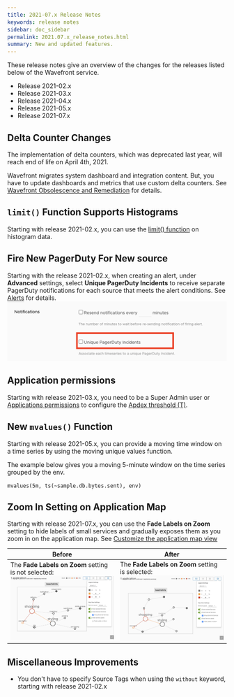 ```yaml
---
title: 2021-07.x Release Notes
keywords: release notes
sidebar: doc_sidebar
permalink: 2021.07.x_release_notes.html
summary: New and updated features.
---
```


These release notes give an overview of the changes for the releases listed below of the Wavefront service.

* Release 2021-02.x
* Release 2021-03.x
* Release 2021-04.x
* Release 2021-05.x
* Release 2021-07.x

##  Delta Counter Changes

The implementation of delta counters, which was deprecated last year, will reach end of life on April 4th, 2021. 

Wavefront migrates system dashboard and integration content. But, you have to update dashboards and metrics that use custom delta counters. See [Wavefront Obsolescence and Remediation](wavefront_obsolescence_policy.html#delta-counters) for details.

## `limit()` Function Supports Histograms

Starting with release 2021-02.x, you can use the [limit() function](ts_limit.html) on histogram data.

## Fire New PagerDuty For New source

Starting with the release 2021-02.x, when creating an alert, under **Advanced** settings, select **Unique PagerDuty Incidents** to receive separate PagerDuty notifications for each source that meets the alert conditions. See [Alerts](alerts.html) for details.
![Shows a screenshot of the advanced alert settings with the Unique PagerDuty Incidents option highlighted in red. ](images/release_notes_pagerduty_notification_alerts.png)

## Application permissions

Starting with release 2021-03.x, you need to be a Super Admin user or [Applications permissions](permissions_overview.html) to configure the [Apdex threshold (T)](tracing_apdex.html).

## New `mvalues()` Function

Starting with release 2021-05.x, you can provide a moving time window on a time series by using the moving unique values function.

The example below gives you a moving 5-minute window on the time series grouped by the env.

```
mvalues(5m, ts(~sample.db.bytes.sent), env)
```

## Zoom In Setting on Application Map

Starting with release 2021-07.x, you can use the **Fade Labels on Zoom** setting to hide labels of small services and gradually exposes them as you zoom in on the application map. See [ Customize the application map view](tracing_ui_overview.html#appmap)

<table style="width: 100%;">
  <thead>
    <tr>
      <th>Before</th>
      <th>After</th>
    </tr>
  </thead>
  <tbody>
    <tr>
      <td width="50%">
        The <b>Fade Labels on Zoom</b> setting is not selected:
        <img src="images/release_notes_without_fade_zoom.png/" alt="The application map view you get if you didn't select the Fade Labels on Zoom setting.">
      </td>
      <td width="50%">
        The <b>Fade Labels on Zoom</b> setting is selected:
        <img src="images/release_notes_with_fade_zoom.png/" alt="The application map view you get when you select the Fade Labels on Zoom setting.">
      </td>
    </tr>
  </tbody>
</table>

## Miscellaneous Improvements

* You don't have to specify Source Tags when using the `without` keyword, starting with release 2021-02.x
